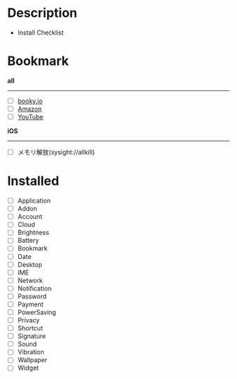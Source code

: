 # Description
- Install Checklist

# Bookmark
**all**
- - -
- [ ] [booky.io](https://booky.io)
- [ ] [Amazon](https://www.amazon.co.jp)
- [ ] [YouTube](https://m.youtube.com)

**iOS**
- - -
- [ ] メモリ解放(sysight://allkill)

# Installed
- [ ] Application
- [ ] Addon
- [ ] Account
- [ ] Cloud
- [ ] Brightness
- [ ] Battery
- [ ] Bookmark
- [ ] Date
- [ ] Desktop
- [ ] IME
- [ ] Network
- [ ] Notification
- [ ] Password
- [ ] Payment
- [ ] PowerSaving
- [ ] Privacy
- [ ] Shortcut
- [ ] Signature
- [ ] Sound
- [ ] Vibration
- [ ] Wallpaper
- [ ] Widget
